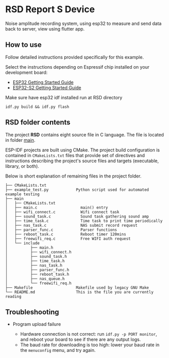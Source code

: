 # RSD Report S Device
Noise amplitude recording system, using esp32 to measure and send data back to server, view using flutter app. 
## How to use 

Follow detailed instructions provided specifically for this example. 

Select the instructions depending on Espressif chip installed on your development board:

- [ESP32 Getting Started Guide](https://docs.espressif.com/projects/esp-idf/en/stable/get-started/index.html)
- [ESP32-S2 Getting Started Guide](https://docs.espressif.com/projects/esp-idf/en/latest/esp32s2/get-started/index.html)

Make sure have esp32 idf installed 
run at RSD directory
```
idf.py build && idf.py flash
```

## RSD folder contents

The project **RSD** contains eight source file in C language. The file is located in folder [main](main).

ESP-IDF projects are built using CMake. The project build configuration is contained in `CMakeLists.txt` files that provide set of directives and instructions describing the project's source files and targets (executable, library, or both). 

Below is short explanation of remaining files in the project folder.

```
├── CMakeLists.txt
├── example_test.py            Python script used for automated example testing
├── main
│   ├── CMakeLists.txt
│   ├── main.c                   main() entry
│   ├── wifi_connect.c           Wifi connect task
│   ├── sound_task.c             Sound task gathering sound amp
│   ├── time_task.c              Time task to print time periodically
│   ├── nas_task.c               NAS submit record request
│   ├── parser_func.c            Parser functions
│   ├── reboot_task.c            Reboot timer 120mins
│   ├── freewifi_req.c           Free WIFI auth request
│   └── include
│          ├── main.h
│          ├── wifi_connect.h
│          ├── sound_task.h
│          ├── time_task.h
│          ├── nas_task.h
│          ├── parser_func.h
│          ├── reboot_task.h
│          ├── nas_queue.h
│          └── freewifi_req.h
├── Makefile                   Makefile used by legacy GNU Make
└── README.md                  This is the file you are currently reading
```

## Troubleshooting

* Program upload failure

    * Hardware connection is not correct: run `idf.py -p PORT monitor`, and reboot your board to see if there are any output logs.
    * The baud rate for downloading is too high: lower your baud rate in the `menuconfig` menu, and try again.
